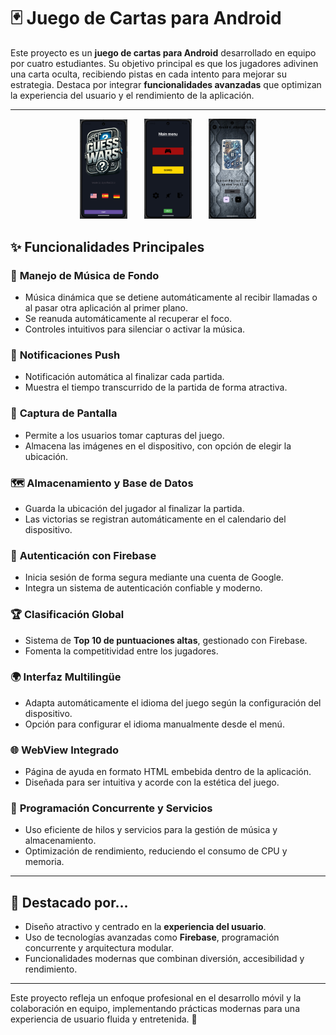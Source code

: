 # 🃏 Juego de Cartas para Android

Este proyecto es un **juego de cartas para Android** desarrollado en equipo por cuatro estudiantes. Su objetivo principal es que los jugadores adivinen una carta oculta, recibiendo pistas en cada intento para mejorar su estrategia. Destaca por integrar **funcionalidades avanzadas** que optimizan la experiencia del usuario y el rendimiento de la aplicación.

---
<p align="center">
  <img src="/screenShots/Screenshot_1.png" alt="Principal Screen" width="15%" style="margin-right: 40dp">
   &nbsp;&nbsp;&nbsp;&nbsp;&nbsp; <!-- 5 espacios no separables -->
  <img src="/screenShots/Screenshot_2.png" alt="Principal Screen" width="15%" style="margin-right: 40dp">
   &nbsp;&nbsp;&nbsp;&nbsp;&nbsp; <!-- 5 espacios no separables -->
  <img src="/screenShots/Screenshot_3.png" alt="Detail Screen" width="15%">
</p>

## ✨ **Funcionalidades Principales**

### 🎵 **Manejo de Música de Fondo**  
- Música dinámica que se detiene automáticamente al recibir llamadas o al pasar otra aplicación al primer plano.  
- Se reanuda automáticamente al recuperar el foco.  
- Controles intuitivos para silenciar o activar la música.

### 🔔 **Notificaciones Push**  
- Notificación automática al finalizar cada partida.  
- Muestra el tiempo transcurrido de la partida de forma atractiva.

### 📸 **Captura de Pantalla**  
- Permite a los usuarios tomar capturas del juego.  
- Almacena las imágenes en el dispositivo, con opción de elegir la ubicación.

### 🗺️ **Almacenamiento y Base de Datos**  
- Guarda la ubicación del jugador al finalizar la partida.  
- Las victorias se registran automáticamente en el calendario del dispositivo.

### 🔐 **Autenticación con Firebase**  
- Inicia sesión de forma segura mediante una cuenta de Google.  
- Integra un sistema de autenticación confiable y moderno.

### 🏆 **Clasificación Global**  
- Sistema de **Top 10 de puntuaciones altas**, gestionado con Firebase.  
- Fomenta la competitividad entre los jugadores.

### 🌍 **Interfaz Multilingüe**  
- Adapta automáticamente el idioma del juego según la configuración del dispositivo.  
- Opción para configurar el idioma manualmente desde el menú.

### 🌐 **WebView Integrado**  
- Página de ayuda en formato HTML embebida dentro de la aplicación.  
- Diseñada para ser intuitiva y acorde con la estética del juego.

### 🚀 **Programación Concurrente y Servicios**  
- Uso eficiente de hilos y servicios para la gestión de música y almacenamiento.  
- Optimización de rendimiento, reduciendo el consumo de CPU y memoria.

---

## 🎯 **Destacado por...**
- Diseño atractivo y centrado en la **experiencia del usuario**.  
- Uso de tecnologías avanzadas como **Firebase**, programación concurrente y arquitectura modular.  
- Funcionalidades modernas que combinan diversión, accesibilidad y rendimiento.

---

Este proyecto refleja un enfoque profesional en el desarrollo móvil y la colaboración en equipo, implementando prácticas modernas para una experiencia de usuario fluida y entretenida. 🎉
